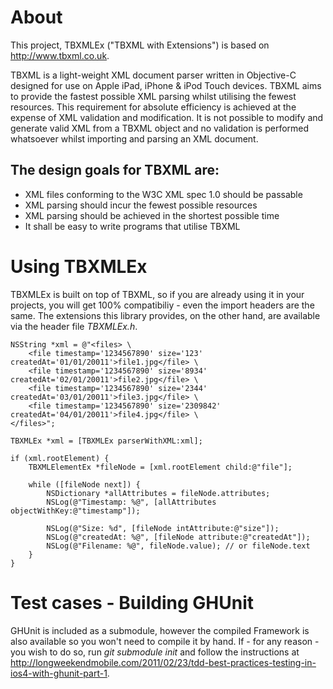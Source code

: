 About
=====

This project, TBXMLEx ("TBXML with Extensions") is based on http://www.tbxml.co.uk.

TBXML is a light-weight XML document parser written in Objective-C designed for use on Apple iPad, iPhone & iPod Touch devices. TBXML aims to provide the fastest possible XML parsing whilst utilising the fewest resources. This requirement for absolute efficiency is achieved at the expense of XML validation and modification. It is not possible to modify and generate valid XML from a TBXML object and no validation is performed whatsoever whilst importing and parsing an XML document.

The design goals for TBXML are:
-------------------------------
* XML files conforming to the W3C XML spec 1.0 should be passable
* XML parsing should incur the fewest possible resources
* XML parsing should be achieved in the shortest possible time
* It shall be easy to write programs that utilise TBXML

Using TBXMLEx
=============
TBXMLEx is built on top of TBXML, so if you are already using it in your projects, you will get 100% compatibiliy - even the import headers are the same. The extensions this library provides, on the other hand, are available via the header file *TBXMLEx.h*. 

~~~~~~ {objective-c}
NSString *xml = @"<files> \
	<file timestamp='1234567890' size='123' createdAt='01/01/20011'>file1.jpg</file> \
	<file timestamp='1234567890' size='8934' createdAt='02/01/20011'>file2.jpg</file> \
	<file timestamp='1234567890' size='2344' createdAt='03/01/20011'>file3.jpg</file> \
	<file timestamp='1234567890' size='2309842' createdAt='04/01/20011'>file4.jpg</file> \
</files>";

TBXMLEx *xml = [TBXMLEx parserWithXML:xml];

if (xml.rootElement) {
	TBXMLElementEx *fileNode = [xml.rootElement child:@"file"];

	while ([fileNode next]) {
		NSDictionary *allAttributes = fileNode.attributes;
		NSLog(@"Timestamp: %@", [allAttributes objectWithKey:@"timestamp"]);
	
		NSLog(@"Size: %d", [fileNode intAttribute:@"size"]);
		NSLog(@"createdAt: %@", [fileNode attribute:@"createdAt"]);
		NSLog(@"Filename: %@", fileNode.value); // or fileNode.text
	}
}
~~~~~~

Test cases - Building GHUnit
===============
GHUnit is included as a submodule, however the compiled Framework is also available so you won't need to compile it by hand. If - for any reason - you wish to do so, run *git submodule init* and follow the instructions at http://longweekendmobile.com/2011/02/23/tdd-best-practices-testing-in-ios4-with-ghunit-part-1.


